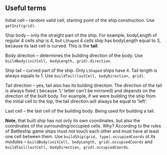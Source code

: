 ## Useful terms
Initial cell – random valid cell, starting point of the ship construction. Use ```getInit(grid)```.

Ship body – only the straight part of the ship. For example, bodyLength of regular 4 cells ship is 4, but `LShaped` 4 cells ship has bodyLength equal to 3, because its last cell is curved. This is the **tail**.

Body direction – determines the building direction of the body. Use ```buildBody(initCell, bodyLength, grid).direction```.

Ship tail – curved part of the ship. Only `LShaped` ships have it. Tail length is always equals to 1. Use ```buildTail(lastCell, bodyDirection, grid)```.

Tail direction – yes, tail also has its bulding direction. The direction of the tail is always fixed ( because 'L' letter can't be mirrored) and depends on the direction of the built body. For example, if we were building the ship from the initial cell to the top, the tail direction will always be equal to 'left'.

Last cell – the last cell of the building body. Being used for building a tail.

**Note**, that built ship has not only its own coordinates, but also the coordinates of the surrounding/occupied cells. Why? According to the rules of Battleship game ships must not touch each other and must have at least one cell between them. Use ```buildShip(grid, type).occupiedCoords``` ot its modules – ```buildBody(initCell, bodyLength, grid).occupiedCoords``` and ```buildTail(lastCell, bodyDirection, grid).occupiedCoords```.
